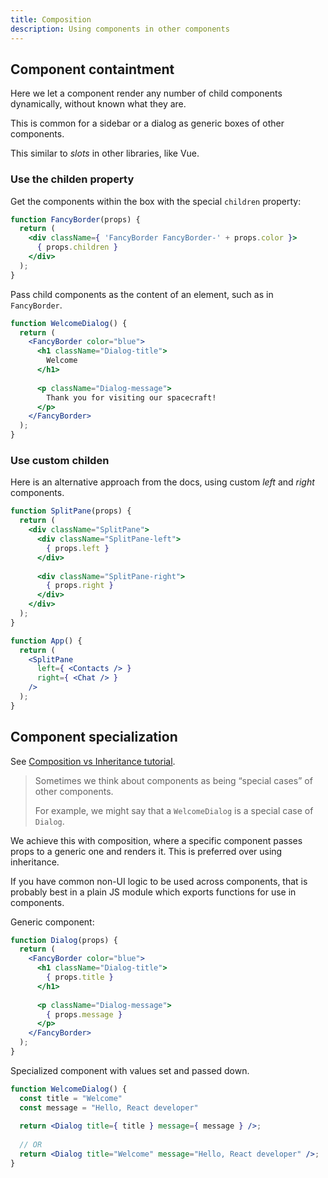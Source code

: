 ```yaml
---
title: Composition
description: Using components in other components
---
```


## Component containtment

Here we let a component render any number of child components dynamically, without known what they are.

This is common for a sidebar or a dialog as generic boxes of other components.

This similar to _slots_ in other libraries, like Vue.

### Use the childen property

Get the components within the box with the special `children` property:

```jsx
function FancyBorder(props) {
  return (
    <div className={ 'FancyBorder FancyBorder-' + props.color }>
      { props.children }    
    </div>
  );
}
```

Pass child components as the content of an element, such as in `FancyBorder`.

```jsx
function WelcomeDialog() {
  return (
    <FancyBorder color="blue">
      <h1 className="Dialog-title">       
        Welcome     
      </h1>
      
      <p className="Dialog-message">      
        Thank you for visiting our spacecraft!     
      </p>
    </FancyBorder>
  );
}
```

### Use custom childen

Here is an alternative approach from the docs, using custom _left_ and _right_ components.

```jsx
function SplitPane(props) {
  return (
    <div className="SplitPane">
      <div className="SplitPane-left">
        { props.left }     
      </div>
      
      <div className="SplitPane-right">
        { props.right }     
      </div>
    </div>
  );
}

function App() {
  return (
    <SplitPane
      left={ <Contacts /> }
      right={ <Chat /> } 
    />
  );
}
```


## Component specialization

See [Composition vs Inheritance tutorial][].

[Composition vs Inheritance tutorial]: https://reactjs.org/docs/composition-vs-inheritance.html

> Sometimes we think about components as being “special cases” of other components. 
> 
> For example, we might say that a `WelcomeDialog` is a special case of `Dialog`.

We achieve this with composition, where a specific component passes props to a generic one and renders it. This is preferred over using inheritance.

If you have common non-UI logic to be used across components, that is probably best in a plain JS module which exports functions for use in components.

Generic component:

```jsx
function Dialog(props) {
  return (
    <FancyBorder color="blue">
      <h1 className="Dialog-title">
        { props.title }    
      </h1>
        
      <p className="Dialog-message">
        { props.message }    
      </p>
    </FancyBorder>
  );
}
```

Specialized component with values set and passed down.

```jsx
function WelcomeDialog() {
  const title = "Welcome"
  const message = "Hello, React developer"
  
  return <Dialog title={ title } message={ message } />;
  
  // OR
  return <Dialog title="Welcome" message="Hello, React developer" />;
}
```
